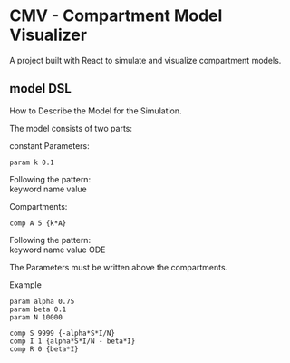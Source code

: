 # CMV - Compartment Model Visualizer

A project built with React to simulate and visualize compartment models.

## model DSL

How to Describe the Model for the Simulation.

The model consists of two parts:

constant Parameters:
```
param k 0.1
```
Following the pattern:\
keyword name value

Compartments:
```
comp A 5 {k*A}
```
Following the pattern:\
keyword name value ODE

The Parameters must be written above the compartments.

Example
```
param alpha 0.75
param beta 0.1
param N 10000

comp S 9999 {-alpha*S*I/N}
comp I 1 {alpha*S*I/N - beta*I}
comp R 0 {beta*I}
```
